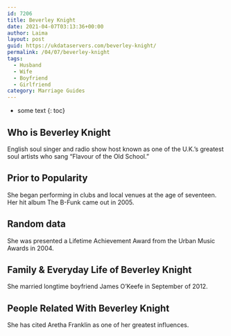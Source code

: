 ```yaml
---
id: 7206
title: Beverley Knight
date: 2021-04-07T03:13:36+00:00
author: Laima
layout: post
guid: https://ukdataservers.com/beverley-knight/
permalink: /04/07/beverley-knight
tags:
  - Husband
  - Wife
  - Boyfriend
  - Girlfriend
category: Marriage Guides
---
```


* some text
{: toc}


## Who is Beverley Knight
                  
                  
                  
English soul singer and radio show host known as one of the U.K.&#8217;s greatest soul artists who sang &#8220;Flavour of the Old School.&#8221;
                  
              
            
              
            
                
                
                
## Prior to Popularity
                  
                  
                  
She began performing in clubs and local venues at the age of seventeen. Her hit album The B-Funk came out in 2005.
                  
              
            
              
            
                
                
                
## Random data
                  
                  
                  
She was presented a Lifetime Achievement Award from the Urban Music Awards in 2004.
                  
              
            
              
            
                
                
                
## Family & Everyday Life of Beverley Knight
                  
                  
                  
She married longtime boyfriend James O&#8217;Keefe in September of 2012.
                  
              
            
              
            
                
                
                
## People Related With Beverley Knight
                  
                  
                  
She has cited Aretha Franklin as one of her greatest influences.
                  
              
            
              
            
                
              
            
              
              
            
            
              
            
          
          
          